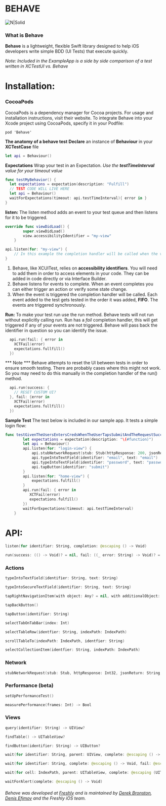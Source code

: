 # BEHAVE
![N|Solid](http://bytedissident.com/behave.png)

### What is Behave
**Behave** is a lightweight, flexible Swift library designed to help iOS developers write simple BDD (UI Tests) that execute quickly.

*Note: Included in the ExampleApp is a side by side comparison of a test written in XCTestUI vs. Behave*

# Installation:
### CocoaPods
CocoaPods is a dependency manager for Cocoa projects. For usage and installation instructions, visit their website. To integrate Behave into your Xcode project using CocoaPods, specify it in your Podfile:
```
pod 'Behave'
```
**The anatomy of a behave test**
**Declare** an instance of **Behaviour** in your **XCTestCase** file
``` swift
let api = Behaviour()
```
**Expectations**
Wrap your test in an Expectation. *Use the **testTimeInterval** value for your timeout value*
``` swift
func testMyBehavior() {
  let expectations = expectation(description: "Fulfill")
  // TEST CODE WILL LIVE HERE
  let api = Behaviour()
  waitForExpectations(timeout: api.testTimeInterval){ error in }
}
```
**listen:**
The listen method adds an event to your test queue and then listens for it to be triggered.
``` swift
override func viewDidLoad() {
        super.viewDidLoad()
        view.accessibilityIdentifier = "my-view"
    }
```
``` swift
api.listen(for: "my-view") {
    // In this example the completion handler will be called when the view controller above is loaded
}
```
1. Behave, like XCUITest, relies on **accessibility identifiers**. You will need to add them in order to access elements in your code. They can be added in code directly or via Interface Builder.
2. Behave listens for events to complete. When an event completes you can either trigger an action or verify some state change.
3. When the event is triggered the completion handler will be called. Each event added to the test gets tested in the order it was added, **FIFO**. The events are triggered synchronously.

**Run:**
To make your test run use the run method. Behave tests will not run without explicitly calling run. Run has a *fail* completion handler, this will get triggered if any of your events are not triggered. Behave will pass back the identifier in question so you can identify the issue.
``` swift
  api.run(fail: { error in
    XCTFail(error)
    expectations.fullfill()
  })
```
*** Note ***
Behave attempts to reset the UI between tests in order to ensure smooth testing. There are probably cases where this might not work. So you may need to do this manually in the completion handler of the run() method.
``` swift
  api.run(success: {
    // RESET CUSTOM UI?
  }, fail: {error in
    XCTFail(error)
    expectations.fullfill()
  })
```

**Sample Test**
The test below is included in our sample app. It tests a simple login flow:
``` swift
func testGivenTheUsersEntersCredsWhenTheUserTapsSubmitAndTheRequestSucceedsThenDisplayTheHomeScreen() {
        let expectations = expectation(description: "\(#function)")
        let api = Behaviour()
        api.listen(for: "login-view") {
            api.stubNetworkRequest(stub: Stub(httpResponse: 200, jsonReturn: "{\"success\":\"true\"}", urlString: "https://somedomain.io"))
            api.typeIntoTextField(identifier: "email", text: "email")
            api.typeIntoTextField(identifier: "password", text: "password")
            api.tapButton(identifier: "submit")
        }
        api.listen(for: "home-view") {
            expectations.fulfill()
        }
        api.run(fail: { error in
           XCTFail(error)
           expectations.fulfill()
        })
        waitForExpectations(timeout: api.testTimeInterval)
    }
```
# API:
``` swift
listen(for identifier: String, completion: @escaping () -> Void)
```

``` swift
run(success: (() -> Void)? = nil, fail: ((_ error: String) -> Void)? = nil)
```

### Actions
``` swift
typeIntoTextField(identifier: String, text: String)
```
``` swift
typeIntoSecureTextField(identifier: String, text: String)
```
``` swift
tapRightNavigationItem(with object: Any? = nil, with additionalObject: Any? = nil)
```
``` swift
tapBackButton()
```
``` swift
tapButton(identifier: String)
```
``` swift
selectTabOnTabBar(index: Int)
```
``` swift
selectTableRow(identfier: String, indexPath: IndexPath)
```
``` swift
scrollTableTo(indexPath: IndexPath, identfier: String)
```
``` swift
selectCollectionItem(identfier: String, indexPath: IndexPath)
```
### Network
``` swift
stubNetworkRequest(stub: Stub, httpResponse: Int32, jsonReturn: String, urlString: String)
```

### Performance (beta)
``` swift
setUpPerformanceTest()
```

``` swift
measurePerformance(frames: Int) -> Bool
```
### Views
``` swift
query(identifier: String) -> UIView?
```
``` swift
findTable() -> UITableView?
```

``` swift
findButton(identifier: String) -> UIButton?
```
``` swift
wait(for identifier: String, parent: UIView, complete: @escaping () -> Void)
```
``` swift
wait(for identifier: String, complete: @escaping () -> Void, fail: @escaping (_ errorString: String) -> Void)
```

``` swift
wait(for cell: IndexPath, parent: UITableView, complete: @escaping (UITableViewCell?) -> Void)
```

``` swift
waitForAlert(complete: @escaping () -> Void)
```
 ###### Behave was developed at [Freshly](https://tech.freshly.com/) and is maintained by [Derek Bronston](https://github.com/bytedissident), [Denis  Efimov](https://github.com/denpef) and the Freshly iOS team.


